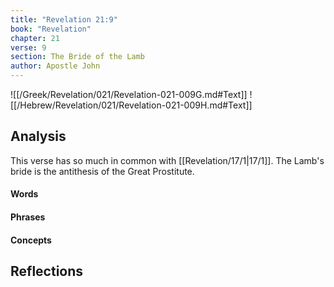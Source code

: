 ```yaml
---
title: "Revelation 21:9"
book: "Revelation"
chapter: 21
verse: 9
section: The Bride of the Lamb
author: Apostle John
---
```

![[/Greek/Revelation/021/Revelation-021-009G.md#Text]]
![[/Hebrew/Revelation/021/Revelation-021-009H.md#Text]]

## Analysis

This verse has so much in common with [[Revelation/17/1|17/1]].  The Lamb's bride is the antithesis of the Great Prostitute.

#### Words

#### Phrases

#### Concepts

## Reflections
